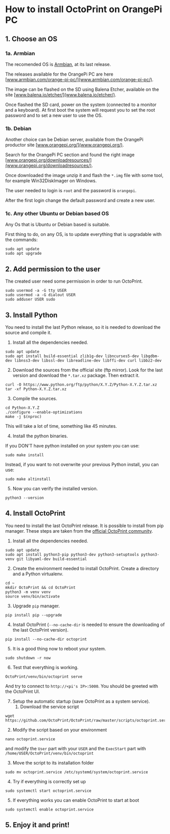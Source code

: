 # How to install OctoPrint on OrangePi PC #

## 1. Choose an OS ##
### 1a. Armbian ###
The recomended OS is [Armbian](www.armbian.com), at its last release.

The releases available for the OrangePi PC are here [www.armbian.com/orange-pi-pc/](www.armbian.com/orange-pi-pc/).

The image can be flashed on the SD using Balena Etcher, available on the site [www.balena.io/etcher/](www.balena.io/etcher/).

Once flashed the SD card, power on the system (connected to a monitor and a keyboard). At first boot the system will request you to set the root password and to set a new user to use the OS.


### 1b. Debian ###
Another choice can be Debian server, available from the OrangePi productor site [www.orangepi.org/](www.orangepi.org/).

Search for the OrangePi PC section and found the right image [www.orangepi.org/downloadresources/](www.orangepi.org/downloadresources/).

Once downloaded the image unzip it and flash the `*.img` file with some tool, for example Win32DiskImager on Windows.

The user needed to login is `root` and the password is `orangepi`.

After the first login change the default password and create a new user.


### 1c. Any other Ubuntu or Debian based OS ###
Any Os that is Ubuntu or Debian based is suitable.

First thing to do, on any OS, is to update everything that is upgradable with the commands:
```
sudo apt update
sudo apt upgrade
```


## 2. Add permission to the user ##
The created user need some permission in order to run OctoPrint.
```
sudo usermod -a -G tty USER
sudo usermod -a -G dialout USER
sudo adduser USER sudo
```


## 3. Install Python ##
You need to install the last Python release, so it is needed to download the source and compile it.

1. Install all the dependencies needed.
```
sudo apt update
sudo apt install build-essential zlib1g-dev libncurses5-dev libgdbm-dev libnss3-dev libssl-dev libreadline-dev libffi-dev curl libbz2-dev
```

2. Download the sources from the official site (ftp mirror). Look for the last version and download the `*.tar.xz` package. Then extract it.
```
curl -O https://www.python.org/ftp/python/X.Y.Z/Python-X.Y.Z.tar.xz
tar -xf Python-X.Y.Z.tar.xz
```

3. Compile the sources.
```
cd Python-X.Y.Z
./configure --enable-optimizations
make -j $(nproc)
```
This will take a lot of time, something like 45 minutes.

4. Install the python binaries.

If you DON'T have python installed on your system you can use:
```
sudo make install
```

Instead, if you want to not overwrite your previous Python install, you can use:
```
sudo make altinstall
```

5. Now you can verify the installed version.
```
python3 --version
```



## 4. Install OctoPrint ##
You need to install the last OctoPrint release. It is possible to install from pip manager.
These steps are taken from the [official OctoPrint community](community.octoprint.org/t/setting-up-octoprint-on-a-raspberry-pi-running-raspbian-or-raspberry-pi-os/2337).

1. Install all the dependencies needed.
```
sudo apt update
sudo apt install python3-pip python3-dev python3-setuptools python3-venv git libyaml-dev build-essential
```

2. Create the environment needed to install OctoPrint. Create a directory and a Python virtualenv.
```
cd ~
mkdir OctoPrint && cd OctoPrint
python3 -m venv venv
source venv/bin/activate
```

3. Upgrade `pip` manager.
```
pip install pip --upgrade
```

4. Install OctoPrint (`--no-cache-dir` is needed to ensure the downloading of the last OctoPrint version).
```
pip install --no-cache-dir octoprint
```

5. It is a good thing now to reboot your system.
```
sudo shutdown -r now
```

6. Test that everything is working.
```
OctoPrint/venv/bin/octoprint serve
```
And try to connect to `http://<pi's IP>:5000`. You should be greeted with the OctoPrint UI.

7. Setup the automatic startup (save OctoPrint as a system service).
   1. Download the service script
```
wget https://github.com/OctoPrint/OctoPrint/raw/master/scripts/octoprint.service
```

   2. Modify the script based on your environment
```
nano octoprint.service
```
and modify the `User` part with your `USER` and the `ExecStart` part with `/home/USER/OctoPrint/venv/bin/octoprint`

   3. Move the script to its installation folder
```
sudo mv octoprint.service /etc/systemd/system/octoprint.service
```

   4. Try if everything is correctly set up
```
sudo systemctl start octoprint.service
```

   5. If everything works you can enable OctoPrint to start at boot
```
sudo systemctl enable octoprint.service
```



## 5. Enjoy it and print! ##

